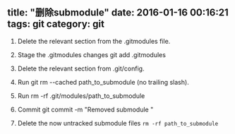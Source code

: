title: "删除submodule"
date: 2016-01-16 00:16:21
tags: git
category: git
---


1. Delete the relevant section from the .gitmodules file.

2. Stage the .gitmodules changes git add .gitmodules

3. Delete the relevant section from .git/config.

4. Run git rm --cached path_to_submodule (no trailing slash).

5. Run rm -rf .git/modules/path_to_submodule

6. Commit git commit -m "Removed submodule <name>"

7. Delete the now untracked submodule files `rm -rf path_to_submodule`


